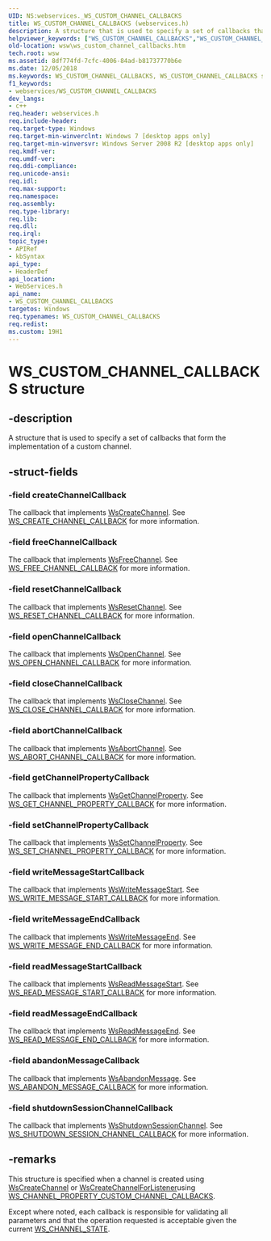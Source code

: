 ```yaml
---
UID: NS:webservices._WS_CUSTOM_CHANNEL_CALLBACKS
title: WS_CUSTOM_CHANNEL_CALLBACKS (webservices.h)
description: A structure that is used to specify a set of callbacks that form the implementation of a custom channel.helpviewer_keywords: ["WS_CUSTOM_CHANNEL_CALLBACKS","WS_CUSTOM_CHANNEL_CALLBACKS structure [Web Services for Windows]","webservices/WS_CUSTOM_CHANNEL_CALLBACKS","wsw.ws_custom_channel_callbacks"]
old-location: wsw\ws_custom_channel_callbacks.htm
tech.root: wsw
ms.assetid: 8df774fd-7cfc-4006-84ad-b81737770b6e
ms.date: 12/05/2018
ms.keywords: WS_CUSTOM_CHANNEL_CALLBACKS, WS_CUSTOM_CHANNEL_CALLBACKS structure [Web Services for Windows], webservices/WS_CUSTOM_CHANNEL_CALLBACKS, wsw.ws_custom_channel_callbacks
f1_keywords:
- webservices/WS_CUSTOM_CHANNEL_CALLBACKS
dev_langs:
- c++
req.header: webservices.h
req.include-header: 
req.target-type: Windows
req.target-min-winverclnt: Windows 7 [desktop apps only]
req.target-min-winversvr: Windows Server 2008 R2 [desktop apps only]
req.kmdf-ver: 
req.umdf-ver: 
req.ddi-compliance: 
req.unicode-ansi: 
req.idl: 
req.max-support: 
req.namespace: 
req.assembly: 
req.type-library: 
req.lib: 
req.dll: 
req.irql: 
topic_type:
- APIRef
- kbSyntax
api_type:
- HeaderDef
api_location:
- WebServices.h
api_name:
- WS_CUSTOM_CHANNEL_CALLBACKS
targetos: Windows
req.typenames: WS_CUSTOM_CHANNEL_CALLBACKS
req.redist: 
ms.custom: 19H1
---
```


# WS_CUSTOM_CHANNEL_CALLBACKS structure


## -description


A structure that is used to specify a set of callbacks
                that form the implementation of a custom channel.
            


## -struct-fields




### -field createChannelCallback

The callback that implements <a href="https://docs.microsoft.com/windows/desktop/api/webservices/nf-webservices-wscreatechannel">WsCreateChannel</a>.
                    See <a href="https://docs.microsoft.com/windows/desktop/api/webservices/nc-webservices-ws_create_channel_callback">WS_CREATE_CHANNEL_CALLBACK</a> for more information.
                


### -field freeChannelCallback

The callback that implements <a href="https://docs.microsoft.com/windows/desktop/api/webservices/nf-webservices-wsfreechannel">WsFreeChannel</a>.
                    See <a href="https://docs.microsoft.com/windows/desktop/api/webservices/nc-webservices-ws_free_channel_callback">WS_FREE_CHANNEL_CALLBACK</a> for more information.
                


### -field resetChannelCallback

The callback that implements <a href="https://docs.microsoft.com/windows/desktop/api/webservices/nf-webservices-wsresetchannel">WsResetChannel</a>.
                    See <a href="https://docs.microsoft.com/windows/desktop/api/webservices/nc-webservices-ws_reset_channel_callback">WS_RESET_CHANNEL_CALLBACK</a> for more information.
                


### -field openChannelCallback

The callback that implements <a href="https://docs.microsoft.com/windows/desktop/api/webservices/nf-webservices-wsopenchannel">WsOpenChannel</a>.
                    See <a href="https://docs.microsoft.com/windows/desktop/api/webservices/nc-webservices-ws_open_channel_callback">WS_OPEN_CHANNEL_CALLBACK</a> for more information.
                


### -field closeChannelCallback

The callback that implements <a href="https://docs.microsoft.com/windows/desktop/api/webservices/nf-webservices-wsclosechannel">WsCloseChannel</a>.
                    See <a href="https://docs.microsoft.com/windows/desktop/api/webservices/nc-webservices-ws_close_channel_callback">WS_CLOSE_CHANNEL_CALLBACK</a> for more information.
                


### -field abortChannelCallback

The callback that implements <a href="https://docs.microsoft.com/windows/desktop/api/webservices/nf-webservices-wsabortchannel">WsAbortChannel</a>.
                    See <a href="https://docs.microsoft.com/windows/desktop/api/webservices/nc-webservices-ws_abort_channel_callback">WS_ABORT_CHANNEL_CALLBACK</a> for more information.
                


### -field getChannelPropertyCallback

The callback that implements <a href="https://docs.microsoft.com/windows/desktop/api/webservices/nf-webservices-wsgetchannelproperty">WsGetChannelProperty</a>.
                    See <a href="https://docs.microsoft.com/windows/desktop/api/webservices/nc-webservices-ws_get_channel_property_callback">WS_GET_CHANNEL_PROPERTY_CALLBACK</a> for more information.
                


### -field setChannelPropertyCallback

The callback that implements <a href="https://docs.microsoft.com/windows/desktop/api/webservices/nf-webservices-wssetchannelproperty">WsSetChannelProperty</a>.
                    See <a href="https://docs.microsoft.com/windows/desktop/api/webservices/nc-webservices-ws_set_channel_property_callback">WS_SET_CHANNEL_PROPERTY_CALLBACK</a> for more information.
                


### -field writeMessageStartCallback

The callback that implements <a href="https://docs.microsoft.com/windows/desktop/api/webservices/nf-webservices-wswritemessagestart">WsWriteMessageStart</a>.
                    See <a href="https://docs.microsoft.com/windows/desktop/api/webservices/nc-webservices-ws_write_message_start_callback">WS_WRITE_MESSAGE_START_CALLBACK</a> for more information.
                


### -field writeMessageEndCallback

The callback that implements <a href="https://docs.microsoft.com/windows/desktop/api/webservices/nf-webservices-wswritemessageend">WsWriteMessageEnd</a>.
                    See <a href="https://docs.microsoft.com/windows/desktop/api/webservices/nc-webservices-ws_write_message_end_callback">WS_WRITE_MESSAGE_END_CALLBACK</a> for more information.
                


### -field readMessageStartCallback

The callback that implements <a href="https://docs.microsoft.com/windows/desktop/api/webservices/nf-webservices-wsreadmessagestart">WsReadMessageStart</a>.
                    See <a href="https://docs.microsoft.com/windows/desktop/api/webservices/nc-webservices-ws_read_message_start_callback">WS_READ_MESSAGE_START_CALLBACK</a> for more information.
                


### -field readMessageEndCallback

The callback that implements <a href="https://docs.microsoft.com/windows/desktop/api/webservices/nf-webservices-wsreadmessageend">WsReadMessageEnd</a>.
                    See <a href="https://docs.microsoft.com/windows/desktop/api/webservices/nc-webservices-ws_read_message_end_callback">WS_READ_MESSAGE_END_CALLBACK</a> for more information.
                


### -field abandonMessageCallback

The callback that implements <a href="https://docs.microsoft.com/windows/desktop/api/webservices/nf-webservices-wsabandonmessage">WsAbandonMessage</a>.
                    See <a href="https://docs.microsoft.com/windows/desktop/api/webservices/nc-webservices-ws_abandon_message_callback">WS_ABANDON_MESSAGE_CALLBACK</a> for more information.
                


### -field shutdownSessionChannelCallback

The callback that implements <a href="https://docs.microsoft.com/windows/desktop/api/webservices/nf-webservices-wsshutdownsessionchannel">WsShutdownSessionChannel</a>.
                    See <a href="https://docs.microsoft.com/windows/desktop/api/webservices/nc-webservices-ws_shutdown_session_channel_callback">WS_SHUTDOWN_SESSION_CHANNEL_CALLBACK</a> for more information.
                


## -remarks



This structure is specified when a channel is created using
                <a href="https://docs.microsoft.com/windows/desktop/api/webservices/nf-webservices-wscreatechannel">WsCreateChannel</a> or <a href="https://docs.microsoft.com/windows/desktop/api/webservices/nf-webservices-wscreatechannelforlistener">WsCreateChannelForListener</a>using <a href="https://docs.microsoft.com/windows/desktop/api/webservices/ne-webservices-ws_channel_property_id">WS_CHANNEL_PROPERTY_CUSTOM_CHANNEL_CALLBACKS</a>.
            

Except where noted, each callback is responsible for validating all parameters and
                that the operation requested is acceptable given the current
                <a href="https://docs.microsoft.com/windows/desktop/api/webservices/ne-webservices-ws_channel_state">WS_CHANNEL_STATE</a>.
            



